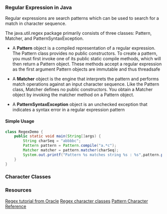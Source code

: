 ### Regular Expression in Java
Regular expressions are search patterns which can be used to search for a match in character sequence.

The java.util.regex package primarily consists of three classes: Pattern, Matcher, and PatternSyntaxException.
 - A **Pattern** object is a compiled representation of a regular expression. The Pattern class provides no public constructors. 
   To create a pattern, you must first invoke one of its public static compile methods, which will then return a Pattern object. These methods accept a regular expression as the first argument
   Pattern objects are immutable and thus threadsafe
   
 - A **Matcher** object is the engine that interprets the pattern and performs match operations against an input character sequence. 
   Like the Pattern class, Matcher defines no public constructors. You obtain a Matcher object by invoking the matcher method on a Pattern object.
   
 - A **PatternSyntaxException** object is an unchecked exception that indicates a syntax error in a regular expression pattern

#### Simple Usage
```java
class RegexDemo {
    public static void main(String[]args) {
        String charSeq = "abbbbc";
        Pattern pattern = Pattern.compile("a.*c");
        Matcher matcher = pattern.matcher(charSeq);
        System.out.printf("Pattern %s matches string %s : %s",pattern.pattern(), charSeq, matcher.matches());
    }
}
```

### Character Classes



### Resources
[Regex tutorial from Oracle](https://docs.oracle.com/javase/tutorial/essential/regex/index.html)
[Regex character classes](https://docs.oracle.com/javase/tutorial/essential/regex/char_classes.html)
[Pattern Character Reference](https://docs.oracle.com/javase/8/docs/api/java/util/regex/Pattern.html)
